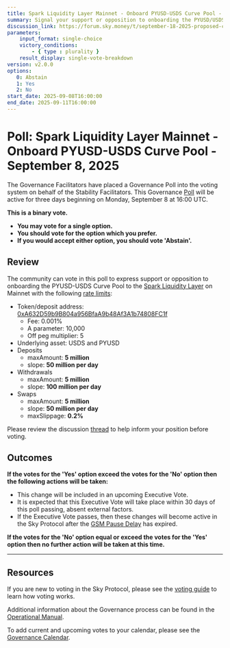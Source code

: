 ```yaml
---
title: Spark Liquidity Layer Mainnet - Onboard PYUSD-USDS Curve Pool - September 8, 2025
summary: Signal your support or opposition to onboarding the PYUSD/USDS Curve Pool to the Spark Liquidity Layer on Mainnet.
discussion_link: https://forum.sky.money/t/september-18-2025-proposed-changes-to-spark-for-upcoming-spell/27153
parameters:
    input_format: single-choice
    victory_conditions:
        - { type : plurality }
    result_display: single-vote-breakdown
version: v2.0.0
options:
   0: Abstain
   1: Yes
   2: No
start_date: 2025-09-08T16:00:00
end_date: 2025-09-11T16:00:00
---
```


# Poll: Spark Liquidity Layer Mainnet - Onboard PYUSD-USDS Curve Pool - September 8, 2025

The Governance Facilitators have placed a Governance Poll into the voting system on behalf of the Stability Facilitators. This Governance [Poll](https://sky-atlas.powerhouse.io/A.1.10.1_Operational_Weekly_Cycle/b189fa17-57a9-4d4e-9780-0ce4efd94211|0db30308) will be active for three days beginning on Monday, September 8 at 16:00 UTC.

**This is a binary vote.**

- **You may vote for a single option.**
- **You should vote for the option which you prefer.**
- **If you would accept either option, you should vote 'Abstain'.**

## Review

The community can vote in this poll to express support or opposition to onboarding the PYUSD-USDS Curve Pool to the [Spark Liquidity Layer](https://docs.spark.fi/user-guides/spark-liquidity-layer/) on Mainnet with the following [rate limits](https://docs.spark.fi/dev/spark-liquidity-layer/spark-alm-controller#rate-limits):

- Token/deposit address: [0xA632D59b9B804a956BfaA9b48Af3A1b74808FC1f](https://etherscan.io/address/0xa632d59b9b804a956bfaa9b48af3a1b74808fc1f)
  - Fee: 0.001%
  - A parameter: 10,000
  - Off peg multiplier: 5
- Underlying asset: USDS and PYUSD
- Deposits
  - maxAmount: **5 million**
  - slope: **50 million per day**
- Withdrawals
  - maxAmount: **5 million**
  - slope: **100 million per day**
- Swaps
  - maxAmount: **5 million**
  - slope: **50 million per day**
  - maxSlippage: **0.2%**

Please review the discussion [thread](https://forum.sky.money/t/september-18-2025-proposed-changes-to-spark-for-upcoming-spell/27153) to help inform your position before voting.

## Outcomes

**If the votes for the 'Yes' option exceed the votes for the 'No' option then the following actions will be taken:**

- This change will be included in an upcoming Executive Vote.
- It is expected that this Executive Vote will take place within 30 days of this poll passing, absent external factors.
- If the Executive Vote passes, then these changes will become active in the Sky Protocol after the [GSM Pause Delay](https://sky-atlas.powerhouse.io/A.1.9.2.1_Pause_Delay/a98b8227-95f6-4711-9d8d-f52cbc6ad2d0|0db30758e055) has expired.

**If the votes for the 'No' option equal or exceed the votes for the 'Yes' option then no further action will be taken at this time.**

---

## Resources

If you are new to voting in the Sky Protocol, please see the [voting guide](https://manual.makerdao.com/governance/voting-in-makerdao/on-chain-governance) to learn how voting works.

Additional information about the Governance process can be found in the [Operational Manual](https://manual.makerdao.com).

To add current and upcoming votes to your calendar, please see the [Governance Calendar](https://manual.makerdao.com/makerdao/calendars/governance-calendar).
